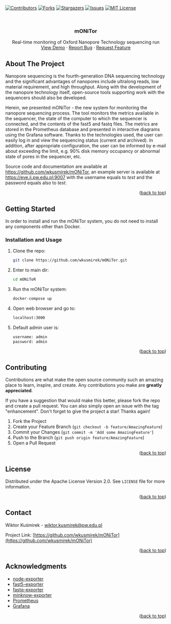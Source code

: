 <!-- Improved compatibility of back to top link: See: https://github.com/wkusmirek/mONiTor/pull/73 -->
<a name="readme-top"></a>
<!--
*** Thanks for checking out the mONiTor. If you have a suggestion
*** that would make this better, please fork the repo and create a pull request
*** or simply open an issue with the tag "enhancement".
*** Don't forget to give the project a star!
*** Thanks again! Now go create something AMAZING! :D
-->



<!-- PROJECT SHIELDS -->
<!--
*** I'm using markdown "reference style" links for readability.
*** Reference links are enclosed in brackets [ ] instead of parentheses ( ).
*** See the bottom of this document for the declaration of the reference variables
*** for contributors-url, forks-url, etc. This is an optional, concise syntax you may use.
*** https://www.markdownguide.org/basic-syntax/#reference-style-links
-->
[![Contributors][contributors-shield]][contributors-url]
[![Forks][forks-shield]][forks-url]
[![Stargazers][stars-shield]][stars-url]
[![Issues][issues-shield]][issues-url]
[![MIT License][license-shield]][license-url]


<!-- PROJECT LOGO -->
<br />
<div align="center">
  <h3 align="center">mONiTor</h3>

  <p align="center">
    Real-time monitoring of Oxford Nanopore Technology sequencing run
    <br />
    <a href="https://eve.ii.pw.edu.pl:9007/dashboards">View Demo</a>
    ·
    <a href="https://github.com/wkusmirek/mONiTor/issues">Report Bug</a>
    ·
    <a href="https://github.com/wkusmirek/mONiTor/issues">Request Feature</a>
  </p>
</div>

<!-- ABOUT THE PROJECT -->
## About The Project

Nanopore sequencing is the fourth-generation DNA sequencing technology and the significant advantages of nanopores include ultralong reads, low material requirement, and high throughput. Along with the development of the nanopore technology itself, open-source tools supporting work with the sequencers should also be developed.

Herein, we presented mONiTor - the new system for monitoring the nanopore sequencing process. The tool monitors the metrics available in the sequencer, the state of the computer to which the sequencer is connected, and the contents of the fast5 and fastq files. The metrics are stored in the Prometheus database and presented in interactive diagrams using the Grafana software. Thanks to the technologies used, the user can easily log in and view the sequencing status (current and archived). In addition, after appropriate configuration, the user can be informed by e-mail about exceeding the limit, e.g. 90% disk memory occupancy or abnormal state of pores in the sequencer, etc.

Source code and documentation are available at https://github.com/wkusmirek/mONiTor, an example server is available at https://eve.ii.pw.edu.pl:9007 with the username equals to _test_ and the password equals also to _test_.

<p align="right">(<a href="#readme-top">back to top</a>)</p>


<!-- GETTING STARTED -->
## Getting Started

In order to install and run the mONiTor system, you do not need to install any components other than Docker.

### Installation and Usage

1. Clone the repo:
   ```sh
   git clone https://github.com/wkusmirek/mONiTor.git
   ```
2. Enter to main dir:
   ```sh
   cd mONiToR
   ```
3. Run the mONiTor system:
   ```js
   docker-compose up
   ```
4. Open web browser and go to:
   ```sh
   localhost:3000
   ```
5. Default admin user is:
   ```sh
   username: admin
   password: admin
   ```

<p align="right">(<a href="#readme-top">back to top</a>)</p>

<!-- CONTRIBUTING -->
## Contributing

Contributions are what make the open source community such an amazing place to learn, inspire, and create. Any contributions you make are **greatly appreciated**.

If you have a suggestion that would make this better, please fork the repo and create a pull request. You can also simply open an issue with the tag "enhancement".
Don't forget to give the project a star! Thanks again!

1. Fork the Project
2. Create your Feature Branch (`git checkout -b feature/AmazingFeature`)
3. Commit your Changes (`git commit -m 'Add some AmazingFeature'`)
4. Push to the Branch (`git push origin feature/AmazingFeature`)
5. Open a Pull Request

<p align="right">(<a href="#readme-top">back to top</a>)</p>

<!-- LICENSE -->
## License

Distributed under the Apache License Version 2.0. See `LICENSE` file for more information.

<p align="right">(<a href="#readme-top">back to top</a>)</p>



<!-- CONTACT -->
## Contact

Wiktor Kuśmirek - wiktor.kusmirek@pw.edu.pl

Project Link: [https://github.com/wkusmirek/mONiTor](https://github.com/wkusmirek/mONiTor)

<p align="right">(<a href="#readme-top">back to top</a>)</p>



<!-- ACKNOWLEDGMENTS -->
## Acknowledgments

* [node-exporter](https://github.com/wkusmirek/node_exporter)
* [fast5-exporter](https://github.com/wkusmirek/fast5_exporter)
* [fastq-exporter](https://github.com/wkusmirek/fastq_exporter)
* [minknow-exporter](https://github.com/wkusmirek/minknow_exporter)
* [Prometheus](https://prometheus.io/)
* [Grafana](https://grafana.com/)

<p align="right">(<a href="#readme-top">back to top</a>)</p>



<!-- MARKDOWN LINKS & IMAGES -->
<!-- https://www.markdownguide.org/basic-syntax/#reference-style-links -->
[contributors-shield]: https://img.shields.io/github/contributors/wkusmirek/mONiTor.svg?style=for-the-badge
[contributors-url]: https://github.com/wkusmirek/mONiTor/graphs/contributors
[forks-shield]: https://img.shields.io/github/forks/wkusmirek/mONiTor.svg?style=for-the-badge
[forks-url]: https://github.com/wkusmirek/mONiTor/network/members
[stars-shield]: https://img.shields.io/github/stars/wkusmirek/mONiTor.svg?style=for-the-badge
[stars-url]: https://github.com/wkusmirek/mONiTor/stargazers
[issues-shield]: https://img.shields.io/github/issues/wkusmirek/mONiTor.svg?style=for-the-badge
[issues-url]: https://github.com/wkusmirek/mONiTor/issues
[license-shield]: https://img.shields.io/github/license/wkusmirek/mONiTor.svg?style=for-the-badge
[license-url]: https://github.com/wkusmirek/mONiTor/blob/master/LICENSE.txt
[linkedin-shield]: https://img.shields.io/badge/-LinkedIn-black.svg?style=for-the-badge&logo=linkedin&colorB=555
[linkedin-url]: https://linkedin.com/in/wkusmirek
[product-screenshot]: images/screenshot.png
[Next.js]: https://img.shields.io/badge/next.js-000000?style=for-the-badge&logo=nextdotjs&logoColor=white
[Next-url]: https://nextjs.org/
[React.js]: https://img.shields.io/badge/React-20232A?style=for-the-badge&logo=react&logoColor=61DAFB
[React-url]: https://reactjs.org/
[Vue.js]: https://img.shields.io/badge/Vue.js-35495E?style=for-the-badge&logo=vuedotjs&logoColor=4FC08D
[Vue-url]: https://vuejs.org/
[Angular.io]: https://img.shields.io/badge/Angular-DD0031?style=for-the-badge&logo=angular&logoColor=white
[Angular-url]: https://angular.io/
[Svelte.dev]: https://img.shields.io/badge/Svelte-4A4A55?style=for-the-badge&logo=svelte&logoColor=FF3E00
[Svelte-url]: https://svelte.dev/
[Laravel.com]: https://img.shields.io/badge/Laravel-FF2D20?style=for-the-badge&logo=laravel&logoColor=white
[Laravel-url]: https://laravel.com
[Bootstrap.com]: https://img.shields.io/badge/Bootstrap-563D7C?style=for-the-badge&logo=bootstrap&logoColor=white
[Bootstrap-url]: https://getbootstrap.com
[JQuery.com]: https://img.shields.io/badge/jQuery-0769AD?style=for-the-badge&logo=jquery&logoColor=white
[JQuery-url]: https://jquery.com 
